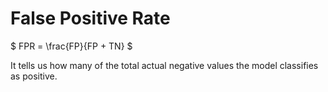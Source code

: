 # False Positive Rate
$
FPR = \frac{FP}{FP + TN}
$

It tells us how many of the total actual negative values the model classifies as positive.
